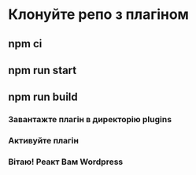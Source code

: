 
# Клонуйте репо з плагіном 
## npm ci
## npm run start
## npm run build

### Завантажте плагін в директорію plugins
### Активуйте плагін
### Вітаю! Реакт Вам Wordpress
